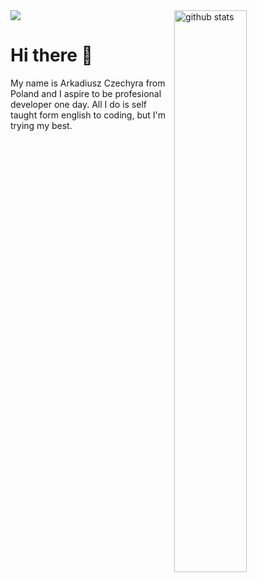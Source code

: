 <img src="https://github-readme-stats.vercel.app/api?username=AirGamming&show_icons=true&theme=gotham" alt="github stats" width="48%" align="right"/>
<img src ="https://github-readme-stats.vercel.app/api/top-langs/?username=AirGamming&layout=compact">

# Hi there 👋

My name is Arkadiusz Czechyra from Poland and I aspire to be profesional developer one day. All I do is self taught form english to coding, but I'm trying my best.
